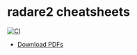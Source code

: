 # radare2 cheatsheets

[![CI](https://github.com/radareorg/radare2-cheatsheets/actions/workflows/ci.yml/badge.svg)](https://github.com/radareorg/radare2-cheatsheets/actions/workflows/ci.yml)

+ [Download PDFs](https://github.com/radareorg/radare2-cheatsheets/releases)
